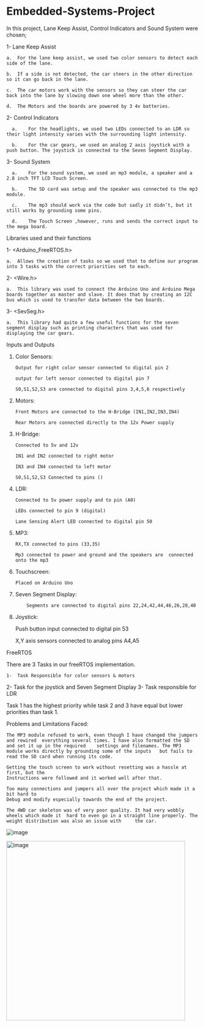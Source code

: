# Embedded-Systems-Project


In this project, Lane Keep Assist, Control Indicators and Sound System were chosen;

1-	Lane Keep Assist

	a.	For the lane keep assist, we used two color sensors to detect each side of the lane.
    
	b.	If a side is not detected, the car steers in the other direction so it can go back in the lane.
    
	c.	The car motors work with the sensors so they can steer the car back into the lane by slowing down one wheel more than the other.
    
	d.	The Motors and the boards are powered by 3 4v batteries.

2-	Control Indicators

      a.	For the headlights, we used two LEDs connected to an LDR so their light intensity varies with the surrounding light intensity.
      
      b.	For the car gears, we used an analog 2 axis joystick with a push button. The joystick is connected to the Seven Segment Display.

3-	Sound System

      a.	For the sound system, we used an mp3 module, a speaker and a 2.8 inch TFT LCD Touch Screen.
      
      b.	The SD card was setup and the speaker was connected to the mp3 module.
      
      c.	The mp3 should work via the code but sadly it didn’t, but it still works by grounding some pins.
      
      d.	The Touch Screen ,however, runs and sends the correct input to the mega board.
<!--![image](https://user-images.githubusercontent.com/74051160/230374678-a04b8e9f-471d-4573-988a-ad9822120f36.png)-->



Libraries used and their functions

1-	<Arduino_FreeRTOS.h>

    a.	Allows the creation of tasks so we used that to define our program into 3 tasks with the correct priorities set to each.

2-	<Wire.h>

    a.	This library was used to connect the Arduino Uno and Arduino Mega boards together as master and slave. It does that by creating an I2C bus which is used to transfer data between the two boards.

3-	<SevSeg.h>

    a.	This library had quite a few useful functions for the seven segment display such as printing characters that was used for displaying the car gears.
<!--![image](https://user-images.githubusercontent.com/74051160/230375105-3d2a8737-bfe0-4fb9-a5d3-4d90ca87ce21.png)-->




Inputs and Outputs

1.	Color Sensors: 

        Output for right color sensor connected to digital pin 2 
        
        output for left sensor connected to digital pin 7
        
        S0,S1,S2,S3 are connected to digital pins 3,4,5,6 respectively
        

2.	Motors: 

        Front Motors are connected to the H-Bridge (IN1,IN2,IN3,IN4)
		
        Rear Motors are connected directly to the 12v Power supply
        

3.	H-Bridge: 

        Connected to 5v and 12v
        
        IN1 and IN2 connected to right motor
        
        IN3 and IN4 connected to left motor
        
        S0,S1,S2,S3 Connected to pins ()
        

4.	LDR: 

        Connected to 5v power supply and to pin (A0)
        
        LEDs connected to pin 9 (digital)
        
        Lane Sensing Alert LED connected to digital pin 50
        

5.	MP3: 

        RX,TX connected to pins (33,35)
        
        Mp3 connected to power and ground and the speakers are 	connected onto the mp3
        

6.	Touchscreen: 

        Placed on Arduino Uno
        

7.	Seven Segment Display: 

			Segments are connected to digital pins 22,24,42,44,46,26,28,40
            
	
8.	Joystick:
	
	Push button input connected to digital pin 53
    
	X,Y axis sensors connected to analog pins A4,A5
    
<!--![image](https://user-images.githubusercontent.com/74051160/230375409-608e8893-cc91-464b-a17a-d844ab085e48.png)-->






FreeRTOS


There are 3 Tasks in our freeRTOS implementation. 


    1-	Task Responsible for color sensors & motors

2-	Task for the joystick and Seven Segment Display
3-	Task responsible for LDR
	
Task 1 has the highest priority while task 2 and 3 have equal but lower 			priorities than task 1.



Problems and Limitations Faced:

	The MP3 module refused to work, even though I have changed the jumpers and rewired 	everything several times. I have also formatted the SD and set it up in the required 	settings and filenames. The MP3 module works directly by grounding some of the inputs 	but fails to read the SD card when running its code.

	Getting the touch screen to work without resetting was a hassle at first, but the 
	Instructions were followed and it worked well after that.

	Too many connections and jumpers all over the project which made it a bit hard to 
	Debug and modify especially towards the end of the project.

	The 4WD car skeleton was of very poor quality. It had very wobbly wheels which made it 	hard to even go in a straight line properly. The weight distribution was also an issue with 	the car.
![image](https://user-images.githubusercontent.com/74051160/230375725-d4cd910d-2a6b-4f26-a525-0b314564e175.png)





<img width="468" alt="image" src="https://user-images.githubusercontent.com/74051160/230376018-283af765-c0e1-4810-b382-5841907ce4f2.png">
